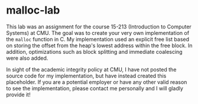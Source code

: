 malloc-lab
==========

This lab was an assignment for the course 15-213 (Introduction to Computer Systems) at CMU. The goal was to create your very own implementation of the `malloc` function in C.
My implementation used an explicit free list based on storing the offset from the heap's lowest address within the free block. In addition, optimizations such as block splitting and immediate coalescing were also added.

In sight of the academic integrity policy at CMU, I have not posted the source code for my implementation, but have instead created this placeholder. If you are a potential employer or have any other valid reason to see the implementation, please contact me personally and I will gladly provide it!
